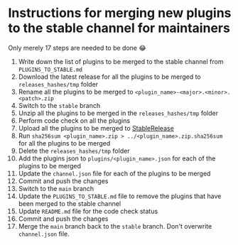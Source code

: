 # Instructions for merging new plugins to the stable channel for maintainers
Only merely 17 steps are needed to be done 😂

1. Write down the list of plugins to be merged to the stable channel from `PLUGINS_TO_STABLE.md`
2. Download the latest release for all the plugins to be merged to `releases_hashes/tmp` folder
3. Rename all the plugins to be merged to `<plugin_name>-<major>.<minor>.<patch>.zip`
4. Switch to the `stable` branch
5. Unzip all the plugins to be merged in the `releases_hashes/tmp` folder
6. Perform code check on all the plugins
7. Upload all the plugins to be merged to [StableRelease](https://github.com/Neko-Box-Coder/unofficial-plugin-channel/releases/tag/StableRelease)
8. Run `sha256sum <plugin_name>.zip > ../<plugin_name>.zip.sha256sum` for all the plugins to be merged
9. Delete the `releases_hashes/tmp` folder
10. Add the plugins json to `plugins/<plugin_name>.json` for each of the plugins to be merged
11. Update the `channel.json` file for each of the plugins to be merged
12. Commit and push the changes
13. Switch to the `main` branch
14. Update the `PLUGINS_TO_STABLE.md` file to remove the plugins that have been merged to the stable channel
15. Update `README.md` file for the code check status
16. Commit and push the changes
17. Merge the `main` branch back to the `stable` branch. Don't overwrite `channel.json` file.
